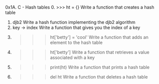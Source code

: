 0x1A. C - Hash tables
0. >>> ht = {}
Write a function that creates a hash table
1. djb2
Write a hash function implementing the djb2 algorithm
2. key -> index
Write a function that gives you the index of a key
3. >>> ht['betty'] = 'cool'
Write a function that adds an element to the hash table
4. >>> ht['betty']
Write a function that retrieves a value associated with a key
5. >>> print(ht)
Write a function that prints a hash table
6. >>> del ht
Write a function that deletes a hash table
